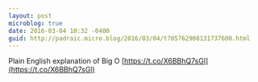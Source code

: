 ```yaml
---
layout: post
microblog: true
date: 2016-03-04 10:32 -0400
guid: http://padraic.micro.blog/2016/03/04/t705762908131737600.html
---
```

Plain English explanation of Big O [https://t.co/X6BBhQ7sGl](https://t.co/X6BBhQ7sGl)
